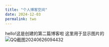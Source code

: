 ```yaml
---
title: "个人博客空间"
date: 2024-12-03
permalink: two
---
```

hello!这是创建的第二篇博客啦
这里用于显示图片的
![QQ截图20240626094432](https://github.com/user-attachments/assets/76fbd934-fd6f-488d-be66-947f2def1c27)
